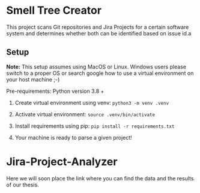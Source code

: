 # Smell Tree Creator

This project scans Git repositories and Jira Projects for a certain software system and determines whether both can be identified based on issue id.a

## Setup

**Note:** This setup assumes using MacOS or Linux. Windows users please switch to a proper OS or search google how to use a virtual environment on your host machine ;-)

Pre-requirements: Python version 3.8 +

1. Create virtual environment using venv: `python3 -m venv .venv`

2. Activate virtual environment: `source .venv/bin/activate`

3. Install requirements using pip: `pip install -r requirements.txt`

4. Your machine is ready to parse a given project!


# Jira-Project-Analyzer
Here we will soon place the link where you can find the data and the results of our thesis.
